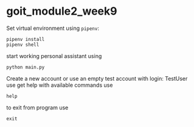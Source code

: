 # goit_module2_week9

Set virtual environment using `pipenv`:
```
pipenv install
pipenv shell
```

start working personal assistant using
```
python main.py
```
Create a new account or use an empty test account with login: TestUser
use get help with available commands use
```
help 
```
to exit from program use
```
exit
```
